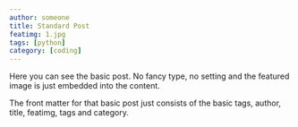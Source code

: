 ```yaml
---
author: someone
title: Standard Post
featimg: 1.jpg
tags: [python]
category: [coding]
---
```

Here you can see the basic post. No fancy type, no setting and the featured image is just embedded into the content.

The front matter for that basic post just consists of the basic tags, author, title, featimg, tags and category.